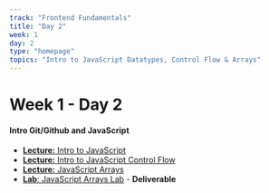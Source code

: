 ```yaml
---
track: "Frontend Fundamentals"
title: "Day 2"
week: 1
day: 2
type: "homepage"
topics: "Intro to JavaScript Datatypes, Control Flow & Arrays"
---
```



# Week 1 - Day 2

#### Intro Git/Github and JavaScript

- [**Lecture:** Intro to JavaScript](/frontend-fundamentals/week-1/day-2/lecture-materials/intro-to-javascript/)
- [**Lecture:** Intro to JavaScript Control Flow](/frontend-fundamentals/week-1/day-2/lecture-materials/intro-to-javascript-control-flow/)
- [**Lecture:** JavaScript Arrays](/frontend-fundamentals/week-1/day-2/lecture-materials/intro-to-javascript-arrays/)
- [**Lab**: JavaScript Arrays Lab](/frontend-fundamentals/week-1/day-2/labs/javascript-arrays-lab/) - **Deliverable**
  
